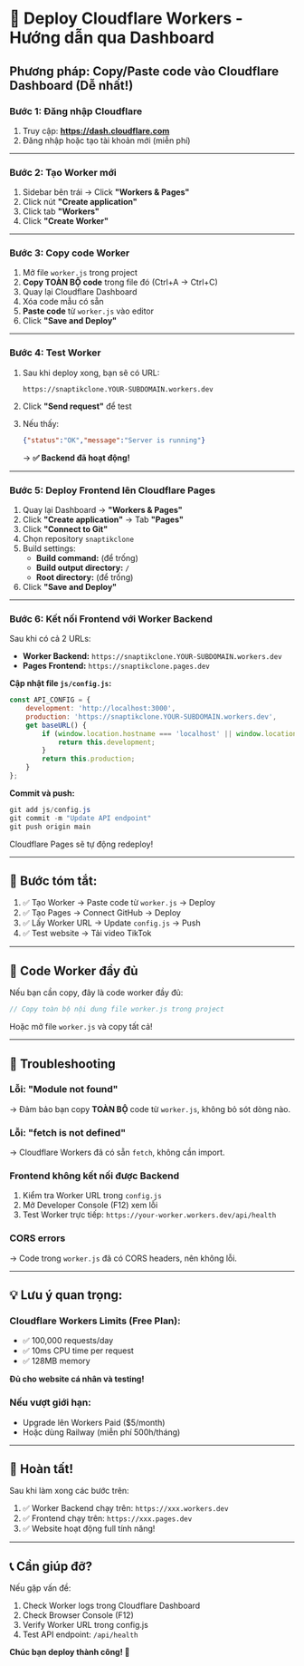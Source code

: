# 🚀 Deploy Cloudflare Workers - Hướng dẫn qua Dashboard

## Phương pháp: Copy/Paste code vào Cloudflare Dashboard (Dễ nhất!)

### **Bước 1: Đăng nhập Cloudflare**

1. Truy cập: **https://dash.cloudflare.com**
2. Đăng nhập hoặc tạo tài khoản mới (miễn phí)

---

### **Bước 2: Tạo Worker mới**

1. Sidebar bên trái → Click **"Workers & Pages"**
2. Click nút **"Create application"**
3. Click tab **"Workers"**
4. Click **"Create Worker"**

---

### **Bước 3: Copy code Worker**

1. Mở file `worker.js` trong project
2. **Copy TOÀN BỘ code** trong file đó (Ctrl+A → Ctrl+C)
3. Quay lại Cloudflare Dashboard
4. Xóa code mẫu có sẵn
5. **Paste code** từ `worker.js` vào editor
6. Click **"Save and Deploy"**

---

### **Bước 4: Test Worker**

1. Sau khi deploy xong, bạn sẽ có URL:
   ```
   https://snaptikclone.YOUR-SUBDOMAIN.workers.dev
   ```

2. Click **"Send request"** để test

3. Nếu thấy:
   ```json
   {"status":"OK","message":"Server is running"}
   ```
   → **✅ Backend đã hoạt động!**

---

### **Bước 5: Deploy Frontend lên Cloudflare Pages**

1. Quay lại Dashboard → **"Workers & Pages"**
2. Click **"Create application"** → Tab **"Pages"**
3. Click **"Connect to Git"**
4. Chọn repository `snaptikclone`
5. Build settings:
   - **Build command:** (để trống)
   - **Build output directory:** `/`
   - **Root directory:** (để trống)
6. Click **"Save and Deploy"**

---

### **Bước 6: Kết nối Frontend với Worker Backend**

Sau khi có cả 2 URLs:
- **Worker Backend:** `https://snaptikclone.YOUR-SUBDOMAIN.workers.dev`
- **Pages Frontend:** `https://snaptikclone.pages.dev`

**Cập nhật file `js/config.js`:**

```javascript
const API_CONFIG = {
    development: 'http://localhost:3000',
    production: 'https://snaptikclone.YOUR-SUBDOMAIN.workers.dev',
    get baseURL() {
        if (window.location.hostname === 'localhost' || window.location.hostname === '127.0.0.1') {
            return this.development;
        }
        return this.production;
    }
};
```

**Commit và push:**

```powershell
git add js/config.js
git commit -m "Update API endpoint"
git push origin main
```

Cloudflare Pages sẽ tự động redeploy!

---

## 🎯 **Bước tóm tắt:**

1. ✅ Tạo Worker → Paste code từ `worker.js` → Deploy
2. ✅ Tạo Pages → Connect GitHub → Deploy
3. ✅ Lấy Worker URL → Update `config.js` → Push
4. ✅ Test website → Tải video TikTok

---

## 📝 **Code Worker đầy đủ**

Nếu bạn cần copy, đây là code worker đầy đủ:

```javascript
// Copy toàn bộ nội dung file worker.js trong project
```

Hoặc mở file `worker.js` và copy tất cả!

---

## 🐛 **Troubleshooting**

### **Lỗi: "Module not found"**

→ Đảm bảo bạn copy **TOÀN BỘ** code từ `worker.js`, không bỏ sót dòng nào.

### **Lỗi: "fetch is not defined"**

→ Cloudflare Workers đã có sẵn `fetch`, không cần import.

### **Frontend không kết nối được Backend**

1. Kiểm tra Worker URL trong `config.js`
2. Mở Developer Console (F12) xem lỗi
3. Test Worker trực tiếp: `https://your-worker.workers.dev/api/health`

### **CORS errors**

→ Code trong `worker.js` đã có CORS headers, nên không lỗi.

---

## 💡 **Lưu ý quan trọng:**

### **Cloudflare Workers Limits (Free Plan):**

- ✅ 100,000 requests/day
- ✅ 10ms CPU time per request
- ✅ 128MB memory

**Đủ cho website cá nhân và testing!**

### **Nếu vượt giới hạn:**

- Upgrade lên Workers Paid ($5/month)
- Hoặc dùng Railway (miễn phí 500h/tháng)

---

## 🎉 **Hoàn tất!**

Sau khi làm xong các bước trên:

1. ✅ Worker Backend chạy trên: `https://xxx.workers.dev`
2. ✅ Frontend chạy trên: `https://xxx.pages.dev`
3. ✅ Website hoạt động full tính năng!

---

## 📞 **Cần giúp đỡ?**

Nếu gặp vấn đề:
1. Check Worker logs trong Cloudflare Dashboard
2. Check Browser Console (F12)
3. Verify Worker URL trong config.js
4. Test API endpoint: `/api/health`

**Chúc bạn deploy thành công! 🚀**
